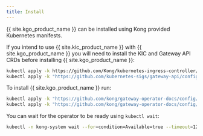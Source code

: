 ```yaml
---
title: Install
---
```


{{ site.kgo_product_name }} can be installed using Kong provided Kubernetes manifests.

If you intend to use {{ site.kic_product_name }} with {{ site.kgo_product_name }} you will need to install the KIC and Gateway API CRDs before installing {{ site.kgo_product_name }}:

```bash
kubectl apply -k https://github.com/Kong/kubernetes-ingress-controller/config/crd
kubectl apply -k "https://github.com/kubernetes-sigs/gateway-api/config/crd?ref=v0.8.1"
```

To install {{ site.kgo_product_name }} run:

```bash
kubectl apply -k "https://github.com/kong/gateway-operator-docs/config/crd" --server-side
kubectl apply -k "https://github.com/kong/gateway-operator-docs/config/default"
```

You can wait for the operator to be ready using `kubectl wait`:

```bash
kubectl -n kong-system wait --for=condition=Available=true --timeout=120s deployment/gateway-operator-controller-manager
```
